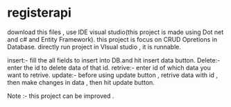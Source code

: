 # registerapi

download this files , 
use IDE visual studio(this project is made using Dot net and c# and Entity Framework).
this project is focus on CRUD Opretions in Database.
directly run project in VIsual studio , it is runnable.

insert:- fill the all fields to insert into DB.and hit insert data button.
Delete:- enter the id to delete data of that id.
retrive:- enter id of which data you want to retrive.
update:- before using update button , retrive data with id , then make changes in data , then hit update button.

Note :- this project can be improved .
